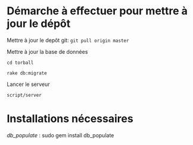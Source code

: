 
Démarche à effectuer pour mettre à jour le dépôt
================================================================================

Mettre à jour le depôt git:
``git pull origin master``

Mettre à jour la base de données


``cd torball``

``rake db:migrate``

Lancer le serveur

``script/server``

Installations nécessaires
================================================================================

*db_populate* : sudo gem install db_populate
